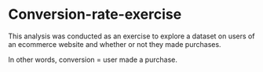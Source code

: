 # Conversion-rate-exercise
This analysis was conducted as an exercise to explore a dataset on users of an ecommerce website and whether or not they made purchases. 

In other words, conversion = user made a purchase.
